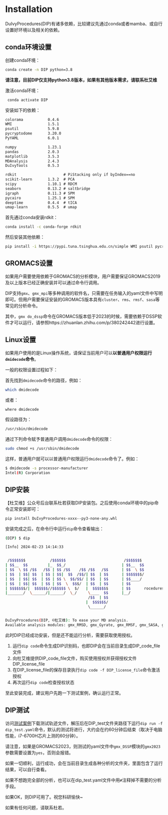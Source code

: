 # Installation

DuIvyProcedures(DIP)有诸多依赖，比较建议先通过conda或者mamba、或自行设置好环境以及相关的依赖。

## conda环境设置

创建conda环境：

```bash
conda create -n DIP python=3.8
```

**请注意，目前DIP仅支持python3.8版本，如果有其他版本需求，请联系杜艾维**

激活conda环境：

```bash
 conda activate DIP
 ```

安装如下的依赖：

```txt
colorama           0.4.6
WMI                1.5.1
psutil             5.9.8
pycryptodome       3.20.0
PyYAML             6.0.1

numpy              1.23.1
pandas             2.0.3
matplotlib         3.5.3
MDAnalysis         2.4.3
DuIvyTools         0.5.3

rdkit                     # PiStacking only if byIndex==no
scikit-learn       1.3.2  # PCA 
scipy              1.10.1 # RDCM
seaborn            0.13.2 # saltbridge
igraph             0.11.3 # SPM
pycairo            1.25.1 # SPM
deeptime           0.4.4  # tICA
umap-learn         0.5.5  # umap
```

首先通过conda安装rdkit：

```bash
conda install -c conda-forge rdkit
```

然后安装其他依赖：

```bash
pip install -i https://pypi.tuna.tsinghua.edu.cn/simple WMI psutil pycryptodome PyYAML numpy pandas matplotlib MDAnalysis DuIvyTools scikit-learn scipy seaborn igraph deeptime umap-learn pycairo colorama
```

## GROMACS设置

如果用户需要使用依赖于GROMACS的分析模块，用户需要保证GROMACS2019及以上版本已经正确安装并可以通过命令行调用。

DIP支持`gmx`、`gmx_mpi`等多种调用的软件名，只需要在任务输入的yaml文件中写明即可。但用户需要保证安装的GROMACS版本具有`cluster`、`rms`、`rmsf`、`sasa`等常见的分析命令。

其中，`gmx do_dssp`命令在GROMACS版本低于2023的时候，需要依赖于DSSP软件才可以运行，请参照https://zhuanlan.zhihu.com/p/380242442进行设置。

## Linux设置

如果用户使用的是Linux操作系统，请保证当前用户可以**以普通用户权限运行`dmidecode`命令**。

一般的权限设置过程如下：

首先找到`dmidecode`命令的路径，例如：

```bash
which dmidecode
```

或者：

```bash
where dmidecode
```

假设路径为：

```bash
/usr/sbin/dmidecode
```

通过下列命令赋予普通用户调用`dmidecode`命令的权限：

```bash
sudo chmod +s /usr/sbin/dmidecode
```

这样，普通用户就可以以普通用户权限运行`dmidecode`命令了。例如：

```bash
$ dmidecode -s processor-manufacturer
Intel(R) Corporation
```



## DIP安装

【杜艾维】公众号后台联系杜若获取DIP安装包。之后使用conda环境中的pip命令正常安装即可：

```bash
pip install DuIvyProcedures-xxxx--py3-none-any.whl
```

安装完成之后，在命令行中运行`dip`命令查看输出：

```bash
(DIP) $ dip

[Info] 2024-02-23 14:14:33


 /$$$$$$$           /$$$$$$                          /$$$$$$$ 
| $$__  $$         |_  $$_/                         | $$__  $$
| $$  \ $$ /$$   /$$ | $$ /$$    /$$ /$$   /$$      | $$  \ $$
| $$  | $$| $$  | $$ | $$|  $$  /$$/| $$  | $$      | $$$$$$$/
| $$  | $$| $$  | $$ | $$ \  $$/$$/ | $$  | $$      | $$____/ 
| $$  | $$| $$  | $$ | $$  \  $$$/  | $$  | $$      | $$      
| $$$$$$$/|  $$$$$$//$$$$$$ \  $/   |  $$$$$$$      | $$      rocedures
|_______/  \______/|______/  \_/     \____  $$      |__/      
                                     /$$  | $$                
                                    |  $$$$$$/                
                                     \______/                 


DuIvyProcedures(DIP, ©杜艾维): To ease your MD analysis. 
Available analysis modules: gmx_RMSD, gmx_Gyrate, gmx_RMSF, gmx_SASA, gmx_DCCM, gmx_DSSP, gmx_Cluster, gmx_Mdmat, gmx_PCA, gmx_FEL, gmx_dPCA, gmx_Hbond, gmx_Density, Density, RMSD, RMSF, Gyrate, RDF, tICA, tSNE, PCA, UMAP, SPM, DCCM, RDCM, SaltBridge, PiStacking, DensityMap, User_Mod
```

此时DIP已经成功安装，但是还不能运行分析，需要获取使用授权。
1. 运行`dip code`命令生成DIP识别码，也即DIP会在当前目录生成DIP_code_file文件
2. 向杜艾维提供DIP_code_file文件，购买使用授权并获得授权文件DIP_license_file
3. 在DIP_license_file的保存目录执行`dip code -f DIP_license_file`命令激活授权
4. 再次运行`dip code`检查授权状态

至此安装完成，建议用户先跑一下测试案例，确认运行正常。

## DIP测试

访问[测试案例](http://charles8hahn.pythonanywhere.com/download/DIP_test.zip)下载测试轨迹文件，解压后在DIP_test文件夹路径下运行`dip run -f dip_test.yaml`命令，默认的测试将进行，大约会在约60分钟后结束（取决于电脑性能，i7-6700H芯片上测的60分钟）。

请注意，如果是GROMACS2023，则测试的yaml文件中`gmx_DSSP`模块的`gmx2023`参数需要设置为`yes`，否则会报错。

如果一切顺利，运行成功，会在当前目录生成各种分析的文件夹，里面包含了运行结果，可以自行查看。

如果不想跑完全部的分析，也可以在dip_test.yaml文件中用`#`注释掉不需要的分析手段。

如果OK，则DIP可用了。祝您科研愉快~

如果有任何问题，请联系杜若。




